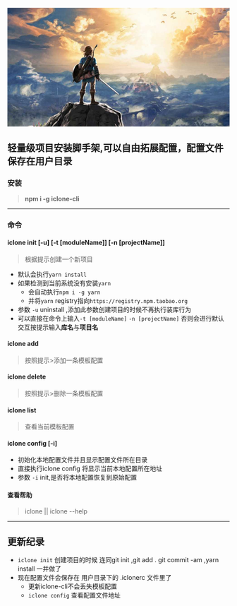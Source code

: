 ![my love](./logo.png)

## 轻量级项目安装脚手架,可以自由拓展配置，配置文件保存在用户目录

### 安装   
> **npm i -g iclone-cli**
---

### 命令   

#### iclone init [-u] [-t [moduleName]] [-n [projectName]]
> 根据提示创建一个新项目   
- 默认会执行`yarn install `
- 如果检测到当前系统没有安装`yarn`
    - 会自动执行`npm i -g yarn`
    - 并将`yarn` registry指向`https://registry.npm.taobao.org`
- 参数 `-u` uninstall ,添加此参数创建项目的时候不再执行装库行为
- 可以直接在命令上输入`-t [moduleName]` `-n [projectName]` 否则会进行默认交互按提示输入**库名**与**项目名**

#### iclone add    
> 按照提示>添加一条模板配置       

#### iclone delete    
> 按照提示>删除一条模板配置   

#### iclone list   
> 查看当前模板配置   

#### iclone config [-i]
- 初始化本地配置文件并且显示配置文件所在目录
- 直接执行iclone config 将显示当前本地配置所在地址
- 参数 `-i`  init,是否将本地配置恢复到原始配置

#### 查看帮助  
> iclone || iclone --help  

----

## 更新纪录   
- `iclone init` 创建项目的时候 连同git init ,git add . git commit -am  ,yarn install 一并做了
- 现在配置文件会保存在 用户目录下的 .iclonerc 文件里了
    - 更新iclone-cli不会丢失模板配置
    - `iclone config` 查看配置文件地址


 